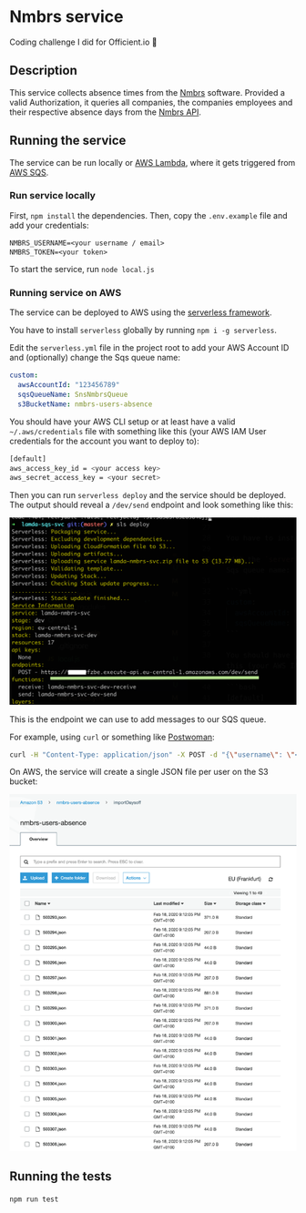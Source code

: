 # Nmbrs service

Coding challenge I did for Officient.io 💩

## Description

This service collects absence times from the [Nmbrs](https://nmbrs.nl/) software.
Provided a valid Authorization, it queries all companies, the companies employees and their respective absence days from the [Nmbrs API](https://api.nmbrs.nl/).

## Running the service

The service can be run locally or [AWS Lambda](https://aws.amazon.com/lambda/), where it gets triggered from [AWS SQS](https://aws.amazon.com/sqs/).

### Run service locally

First, `npm install` the dependencies.
Then, copy the `.env.example` file and add your credentials:

```
NMBRS_USERNAME=<your username / email>
NMBRS_TOKEN=<your token>
```

To start the service, run `node local.js`

### Running service on AWS

The service can be deployed to AWS using the [serverless framework](https://serverless.com/).

You have to install `serverless` globally by running `npm i -g serverless`.

Edit the `serverless.yml` file in the project root to add your AWS Account ID and (optionally) change the Sqs queue name:

```yml
custom:
  awsAccountId: "123456789"
  sqsQueueName: SnsNmbrsQueue
  s3BucketName: nmbrs-users-absence
```

You should have your AWS CLI setup or at least have a valid `~/.aws/credentials` file with something like this (your AWS IAM User credentials for the account you want to deploy to):

```bash
[default]
aws_access_key_id = <your access key>
aws_secret_access_key = <your secret>
```

Then you can run `serverless deploy` and the service should be deployed.
The output should reveal a `/dev/send` endpoint and look something like this:

![image](./docs/sls-deploy.png)

This is the endpoint we can use to add messages to our SQS queue.

For example, using `curl` or something like [Postwoman](https://postwoman.io/):

```bash
curl -H "Content-Type: application/json" -X POST -d "{\"username\": \"<your email>\", \"token\": \"<your api token>\"}" <your endpoint>
```

On AWS, the service will create a single JSON file per user on the S3 bucket:

![S3_bucket](./docs/s3.png)

## Running the tests

`npm run test`

